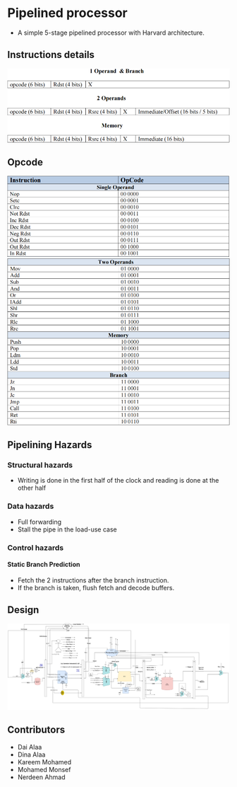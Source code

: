 # Pipelined processor
*  A simple 5-stage pipelined processor with Harvard architecture.

## Instructions details 
![Instruction Image](inst.PNG)

## Opcode 
![opcode Image](op1.PNG)
![opcode Image](op2.PNG)

## Pipelining Hazards
### Structural hazards	
* Writing is done in the first half of the clock and reading is done at the other half
### Data hazards
* Full forwarding
* Stall the pipe in the load-use case

### Control hazards
#### Static Branch Prediction
* Fetch the 2 instructions after the branch instruction. 
* If the branch is taken, flush fetch and decode buffers. 

## Design
![Design Image](design.jpg)

## Contributors
* Dai Alaa
* Dina Alaa
* Kareem Mohamed
* Mohamed Monsef
* Nerdeen Ahmad
